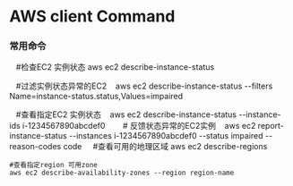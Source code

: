 # AWS client Command

### 常用命令
    #检查EC2 实例状态 
    aws ec2 describe-instance-status
    
    #过滤实例状态异常的EC2
    aws ec2 describe-instance-status --filters Name=instance-status.status,Values=impaired
    
    #查看指定EC2 实例状态
    aws ec2 describe-instance-status --instance-ids i-1234567890abcdef0
    
    # 反馈状态异常的EC2实例
    aws ec2 report-instance-status --instances i-1234567890abcdef0 --status impaired --reason-codes code
    
    #查看可用的地理区域
    aws ec2 describe-regions

    #查看指定region 可用zone
    aws ec2 describe-availability-zones --region region-name
